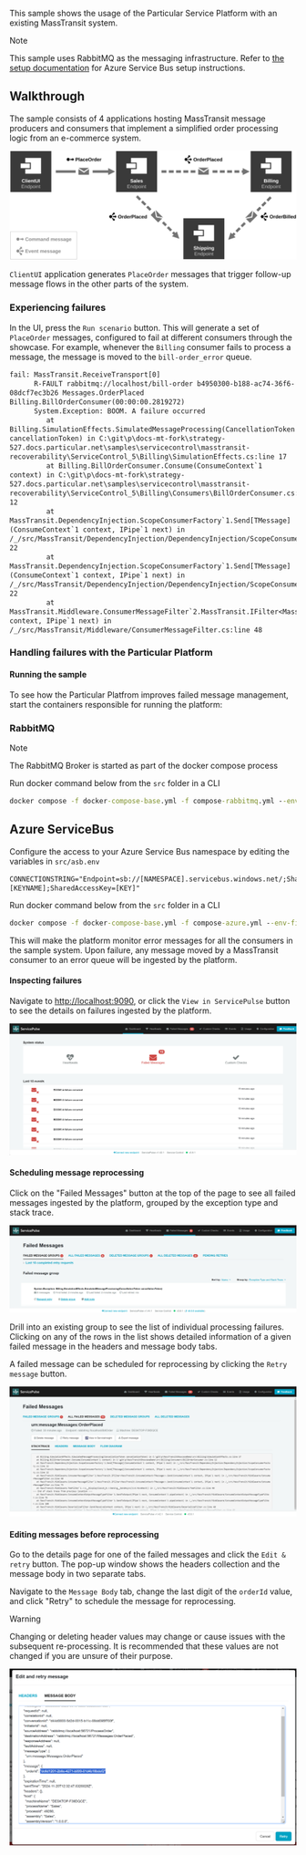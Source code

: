 This sample shows the usage of the Particular Service Platform with an existing MassTransit system.

> [!NOTE]
> This sample uses RabbitMQ as the messaging infrastructure. Refer to [the setup documentation](https://docs.particular.net/servicecontrol/masstransit/#settings) for Azure Service Bus setup instructions.

## Walkthrough

The sample consists of 4 applications hosting MassTransit message producers and consumers that implement a simplified order processing logic from an e-commerce system.

![System Overview](diagram.svg "width=680")

`ClientUI` application generates `PlaceOrder` messages that trigger follow-up message flows in the other parts of the system.

### Experiencing failures

In the UI, press the `Run scenario` button. This will generate a set of `PlaceOrder` messages, configured to fail at different consumers through the showcase.
For example, whenever the `Billing` consumer fails to process a message, the message is moved to the `bill-order_error` queue.

```code
fail: MassTransit.ReceiveTransport[0]
      R-FAULT rabbitmq://localhost/bill-order b4950300-b188-ac74-36f6-08dcf7ec3b26 Messages.OrderPlaced Billing.BillOrderConsumer(00:00:00.2819272)
      System.Exception: BOOM. A failure occurred
         at Billing.SimulationEffects.SimulatedMessageProcessing(CancellationToken cancellationToken) in C:\git\p\docs-mt-fork\strategy-527.docs.particular.net\samples\servicecontrol\masstransit-recoverability\ServiceControl_5\Billing\SimulationEffects.cs:line 17
         at Billing.BillOrderConsumer.Consume(ConsumeContext`1 context) in C:\git\p\docs-mt-fork\strategy-527.docs.particular.net\samples\servicecontrol\masstransit-recoverability\ServiceControl_5\Billing\Consumers\BillOrderConsumer.cs:line 12
         at MassTransit.DependencyInjection.ScopeConsumerFactory`1.Send[TMessage](ConsumeContext`1 context, IPipe`1 next) in /_/src/MassTransit/DependencyInjection/DependencyInjection/ScopeConsumerFactory.cs:line 22
         at MassTransit.DependencyInjection.ScopeConsumerFactory`1.Send[TMessage](ConsumeContext`1 context, IPipe`1 next) in /_/src/MassTransit/DependencyInjection/DependencyInjection/ScopeConsumerFactory.cs:line 22
         at MassTransit.Middleware.ConsumerMessageFilter`2.MassTransit.IFilter<MassTransit.ConsumeContext<TMessage>>.Send(ConsumeContext`1 context, IPipe`1 next) in /_/src/MassTransit/Middleware/ConsumerMessageFilter.cs:line 48
```

### Handling failures with the Particular Platform

#### Running the sample

To see how the Particular Platfrom improves failed message management, start the containers responsible for running the platform:

### **RabbitMQ**

> [!NOTE]
> The RabbitMQ Broker is started as part of the docker compose process

Run docker command below from the `src` folder in a CLI

```cmd
docker compose -f docker-compose-base.yml -f compose-rabbitmq.yml --env-file rabbit.env up -d
```

## **Azure ServiceBus**

Configure the access to your Azure Service Bus namespace by editing the variables in `src/asb.env`

```env
CONNECTIONSTRING="Endpoint=sb://[NAMESPACE].servicebus.windows.net/;SharedAccessKeyName=[KEYNAME];SharedAccessKey=[KEY]"
```

Run docker command below from the `src` folder in a CLI

```cmd
docker compose -f docker-compose-base.yml -f compose-azure.yml --env-file asb.env up -d
```

This will make the platform monitor error messages for all the consumers in the sample system. Upon failure, any message moved by a MassTransit consumer to an error queue will be ingested by the platform.

#### Inspecting failures

Navigate to [http://localhost:9090](http://localhost:9090), or click the `View in ServicePulse` button to see the details on failures ingested by the platform.

![Service Pulse Dashboard](service-pulse-dashboard-failed-messages.png "Message processing errors summary view")

#### Scheduling message reprocessing

Click on the "Failed Messages" button at the top of the page to see all failed messages ingested by the platform, grouped by the exception type and stack trace.

![Service Pulse Failed Messages](service-pulse-dashboard-failed-messages-groups.png "Failed messages grouping")

Drill into an existing group to see the list of individual processing failures. Clicking on any of the rows in the list shows detailed information of a given failed message in the headers and message body tabs.

A failed message can be scheduled for reprocessing by clicking the `Retry message` button.

![Service Pulse Failed Message View](service-pulse-failed-message-view.png "Failed message details view")

#### Editing messages before reprocessing

Go to the details page for one of the failed messages and click the `Edit & retry` button. The pop-up window shows the headers collection and the message body in two separate tabs.

Navigate to the `Message Body` tab, change the last digit of the `orderId` value, and click "Retry" to schedule the message for reprocessing.

> [!WARNING]
> Changing or deleting header values may change or cause issues with the subsequent re-processing. It is recommended that these values are not changed if you are unsure of their purpose.

![Edit Message View](service-pulse-edit-before-retry.png "Edit & Retry view showing the message body")
